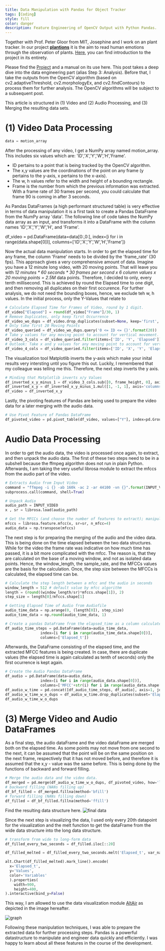 ```yaml
---
title: Data Manipulation with Pandas for Object Tracker
tags: [Coding]
style: fill
color: danger
description: Feature Engineering of OpenCV Output with Python Pandas.
---
```

Together with Prof. Peter Gloor from MIT, Josephine and I work on an plant tracker. In our project __[plantions](www.plantions.github.io)__ it is the aim to read human emotions through the observation of plants. [Here](https://seduerr91.github.io/blog/object-tracker), you can find introduction to the project in its entirety. 

Please find the [Project](https://plantions.github.io/project/2020/06/25/instructions.html) and a manual on its use here. This post takes a deep dive into the data engineering part (alias Step 3: Analysis). Before that, I take the outputs from the OpenCV algorithm (based on cv2.adaptiveThreshold, cv2.morphologyEx, and cv2.findContours) to process them for further analysis. The OpenCV algorithms will be subject to a subsequent post.

This article is structured in (1) Video and (2) Audio Processing, and (3) Merging the resulting data sets. 

# (1) Video Data Processing 

```python
data = motion_array
```



After the processing of any video, I get a NumPy array named motion_array. This includes six values which are: 'ID','X','Y','W','H','Frame'. 
- ID pertains to a point that is being tracked by the OpenCV algorithm.
- The x,y values are the coordinations of the point on any frame (y pertains to the y-axis, x pertains to the x-axis).
- The w, h values refer to the width and height of a bounding rectangle. 
- Frame is the number from which the previous information was extracted. With a frame rate of 30 frames per second, you could calculate that frame 90 is coming in after 3 seconds.

As Pandas DataFrames (a high performant structured table) is very effective in terms of data manipulation it is a first task to create a Pandas DataFrame from the NumPy array 'data'. The following line of code takes the NumPy data array as an input, and transforms it into a DataFrame with the column names 'ID','X','Y','W','H', and 'Frame'.

df_video = pd.DataFrame(data=data[0:,0:], index=[i for i in range(data.shape[0])], columns=['ID','X','Y','W','H','Frame'])

Now the actual data manipulation starts. In order to get the elapsed time for any frame, the column 'Frame' needs to be divided by the 'frame_rate' (30 fps). This approach gives a very comprehensive amount of data. Imagine you have a 12 minute long video, with 20 moving points. That will leave you with _12 minutes * 60 seconds * 30 frames per second x 6 column values x 20 moving points = 2.5M_ data points. Therefore, I decided to only, every tenth millisecond. This is achieved by round the Elapsed time to one digit, and then removing all duplicates on their first occurence. For further analysis, we do not need the bounding boxes, hence, we exclude teh w, h values. In the initial process, only the Y-Values that relate to 

```python
# Calculate Elapsed Time for Frames of Video, round by 1 digit.
df_video["Elapsed"] = round(df_video["Frame"]/30, 1)
# Remove Duplicates, only keep first Occurrence
df_video_wo_dups = df_video.drop_duplicates(subset=None, keep='first', inplace=False)
# Only take first 20 Moving Points
df_video_queried = df_video_wo_dups.query('0 <= ID <= {}'.format(20))
# Take y values for any moving point to account for vertical movement.
df_video_3_cols = df_video_queried.filter(items=['ID', 'Y', 'Elapsed'])
# Outlook: Take x and y values for any moving point to account for vertical, horizontal and lateral movement.
df_video_4_cols = df_video_queried.filter(items=['ID', 'X', 'Y', 'Elapsed'])
``` 

The visualization tool Matplotlib inverts the y-axis which make your inital results very intersting until you figure this out. Luckily, I remembered that my colleague was telling me this. Therefore, the next step inverts the y axis.

```python
# Minding that Matplotlib inverts x/y Values
df_inverted_x_y_minus_1 = df_video_3_cols.sub([0, frame_height, 0], axis='columns')
df_inverted_x_y = df_inverted_x_y_minus_1.mul([1, -1, 1], axis='columns')
df_video = df_inverted_x_y
``` 

Lastly, the pivoting features of Pandas are being used to prepare the video data for a later merging with the audio data.

```python
# Use Pivot Feature of Pandas DataFrame
df_pivoted_video = pd.pivot_table(df_video, values=["Y"], index=pd.Grouper(key='Elapsed'), columns=["ID"],)
```

# Audio Data Processing

In order to get the audio data, the video is processed once again, to extract, and then unpack the audio data. The first of these two steps need to be in a subshell because the ffmpeg algorithm does not run in plain Python. 
Afterwards, I am taking the very useful librosa module to extract the mfccs from the audio part of the video. 

```python
# Extracts Audio from Input Video
command = "ffmpeg -i {} -ab 160k -ac 2 -ar 44100 -vn {}".format(INPUT_VIDEO, OUTPUT_VIDEO_NAME_WAV)
subprocess.call(command, shell=True)

# Unpack Audio
audio_path = INPUT_VIDEO
x , sr = librosa.load(audio_path)

# Get the MFCCs (and choose the number of features to extract); manipulate Pandas DataFrame.
mfccs = librosa.feature.mfcc(x, sr=sr, n_mfcc=4)
audio_data = np.transpose(mfccs)
```

The next step is for preparing the merging of the audio and the video data. This is being done on the time elapsed between the two data structures. While for the video the frame rate was indicative on how much time has passed, it is a bit more complicated with the mfcc. The reason is, that they are calculated on the base of a moving window, and not as isolated data points. Hence, the window_length, the sample_rate, and the MFCCs values are the basis for the calculation. Once, the step size between the MFCCs is calculated, the elapsed time can be. 

```python
# Calculate the step length between a mfcc and the audio in seconds
window_length = 512 # default value by mfcc algorithm
length = (round((window_length/sr)*mfccs.shape[1]), 2)
step_size = length[0]/mfccs.shape[1]

# Getting Elapsed Time of Audio from Audiofile
audio_time_data = np.arange(0, (length[0]), step_size)
audio_time_data = np.round(audio_time_data, 1)

# Create a pandas DataFrame from the elapsed_time as a column calculated from the MFCCs
df_audio_time_steps = pd.DataFrame(data=audio_time_data, 
                index=[i for i in range(audio_time_data.shape[0])], 
                columns=['Elapsed_t'])
``` 

Afterwards, the DataFrame consisting of the elapsed time, and the extracted MFCC features is being created. In case, there are duplicate values (the elapsed time is again calculated as tenth of seconds) only the first ocurrence is kept again.

```python
# Create the Audio Pandas DataFrame
df_audio = pd.DataFrame(data=audio_data, 
                index=[i for i in range(audio_data.shape[0])], 
                columns=['MFCC'+str(i) for i in range(audio_data.shape[1])])
df_audio_w_time = pd.concat([df_audio_time_steps, df_audio], axis=1, join='outer')
df_audio_w_time_w_o_dups = df_audio_w_time.drop_duplicates(subset='Elapsed_t', keep='first')
df_audio_w_time_w_o_dups
```

# (3) Merge Video and Audio DataFrames

As a final step, the audio dataFrame and the video dataFrame are merged both on the elapsed time. As some points may not move from one second to the next, it can be assumed that the point will be on the same position on the next frame, respectively that it has not moved before, and therefore it is assumed that the x,y - value was the same before. This is being done by the functions of backward and forward filling. 

```python
# Merge the audio data and the video data. 
df_merged = pd.merge(df_audio_w_time_w_o_dups, df_pivoted_video, how='left', left_on=['Elapsed_t'], right_on=['Elapsed'])
# backward filling (NANs filling up)
df_bf_filled = df_merged.fillna(method='bfill') 
# forward filling (NANs filling down)
df_filled = df_bf_filled.fillna(method='ffill') 
```
Find the resulting data structure here.
![final data](https://i.imgur.com/mJLGmpp.png)

Since the next step is visualizing the data, I used only every 20th datapoint for the visualization and the melt function to get the dataFrame from the wide data structure into the long data structure. 

```python
# transform from wide to long-form data
df_filled_every_two_seconds = df_filled.iloc[::20]

df_filled_melted = df_filled_every_two_seconds.melt('Elapsed_t', var_name='Variables', value_name='Values')

alt.Chart(df_filled_melted).mark_line().encode(
  x='Elapsed_t',
  y='Values',
  color='Variables'
  ).properties(
    width=900,
    height=400,
).interactive(bind_y=False)
```
This way, I am allowed to use the data visualization module [AltAir](https://altair-viz.github.io/getting_started/overview.html) as depicted in the image hereafter. 

![graph](https://i.imgur.com/3X9jQLS.png)

Following these manipulation techniques, I was able to prepare the extracted data for further processing steps. Pandas is a powerful datastructure to manipulate and engineer data quickly and efficiently. I was happy to learn about all these features in the course of the development.